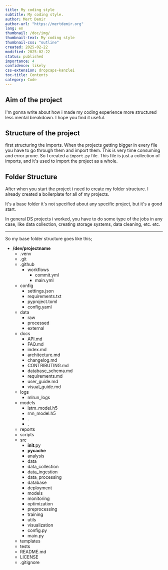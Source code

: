 ```yaml
---
title: My coding style
subtitle: My coding style.
author: Mert Demir
author-url: "https://mertdemir.org"
lang: en
thumbnail: /doc/img/
thumbnail-text: My coding style
thumbnail-css: "outline"
created: 2025-02-22
modified: 2025-02-22
status: published
importance: 4
confidence: likely
css-extension: dropcaps-kanzlei
toc-title: Contents
category: Code
---
```


## Aim of the project
I'm gonna write about how i made my coding experience more structured less mental breakdown. I hope you find it useful.


## Structure of the project
first structuring the imports. When the projects getting bigger in every file you have to go through them and import them. This is very time consuming and error prone. So I created a `import.py` file. This file is just a collection of imports, and it's used to import the project as a whole.

## Folder Structure

After when you start the project i need to create my folder structure. I already created a boilerplate for all of my projects.

It's a base folder it's not specified about any specific project, but it's a good start. 

In general DS projects i worked, you have to do some type of the jobs in any case, like data collection, creating storage systems, data cleaning, etc. etc.

<hr>

So my base folder structure goes like this;


<ul class="tree"><li><p style="margin: 0;"><strong>/dev/projectname</strong></p>

* .venv
* .git
* .github
    * workflows
        * commit.yml
        * main.yml
* config
    * settings.json
    * requirements.txt
    * pyproject.toml
    * config.yaml
* data
    * raw
    * processed
    * external
* docs
    * API.md
    * FAQ.md
    * index.md
    * architecture.md
    * changelog.md
    * CONTRIBUTING.md
    * database_schema.md
    * requirements.md
    * user_guide.md
    * visual_guide.md
* logs
    * mlrun_logs
* models
    * lstm_model.h5
    * rnn_model.h5
    * .
    * .
* reports
* scripts
* src
    * __init__.py
    * __pycache__
    * analysis
    * data
    * data_collection
    * data_ingestion
    * data_processing
    * database
    * deployment
    * models
    * monitoring
    * optimization
    * preprocessing
    * training
    * utils
    * visualization
    * config.py
    * main.py
* templates
* tests
* README.md
* LICENSE
* .gitignore

</li></ul>